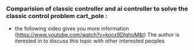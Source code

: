 ### Comparision of classic controller and ai controller to solve the classic control problem cart_pole : 
- the following video gives you more information
(https://www.youtube.com/watch?v=kocx9DlghoM&t)
The author is iterested in to discuss this topic with other interested peoples
